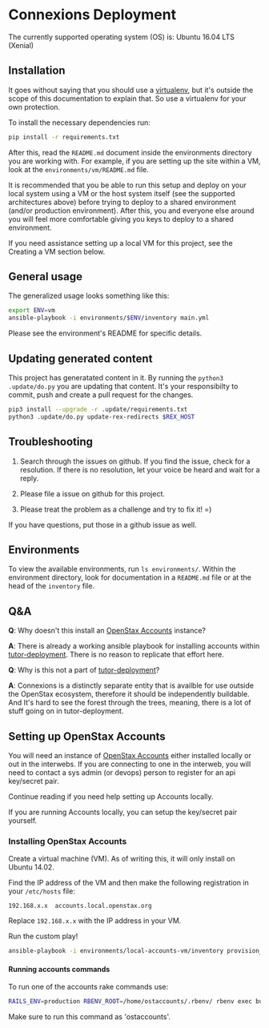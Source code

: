 # Connexions Deployment

The currently supported operating system (OS) is: Ubuntu 16.04 LTS (Xenial)


## Installation

It goes without saying that you should use a [virtualenv](https://virtualenv.readthedocs.org/en/latest/), but it's outside the scope of this documentation to explain that. So use a virtualenv for your own protection.

To install the necessary dependencies run:

```sh
pip install -r requirements.txt
```

After this, read the ``README.md`` document inside the environments directory you are working with. For example, if you are setting up the site within a VM, look at the ``environments/vm/README.md`` file.

It is recommended that you be able to run this setup and deploy on your local system using a VM or the host system itself (see the supported architectures above) before trying to deploy to a shared environment (and/or production environment). After this, you and everyone else around you will feel more comfortable giving you keys to deploy to a shared environment.

If you need assistance setting up a local VM for this project, see the Creating a VM section below.

## General usage

The generalized usage looks something like this:

```sh
export ENV=vm
ansible-playbook -i environments/$ENV/inventory main.yml
```

Please see the environment's README for specific details.

## Updating generated content

This project has generatated content in it. By running the `python3 .update/do.py` you are updating that content. It's your responsibilty to commit, push and create a pull request for the changes.

```sh
pip3 install --upgrade -r .update/requirements.txt
python3 .update/do.py update-rex-redirects $REX_HOST
```

## Troubleshooting

1. Search through the issues on github. If you find the issue, check for a resolution. If there is no resolution, let your voice be heard and wait for a reply.

2. Please file a issue on github for this project.

3. Please treat the problem as a challenge and try to fix it! =)

If you have questions, put those in a github issue as well.

## Environments

To view the available environments, run ``ls environments/``. Within the environment directory, look for documentation in a ``README.md`` file or at the head of the ``inventory`` file.

## Q&A

**Q**: Why doesn't this install an [OpenStax Accounts](https://github.com/openstax/accounts) instance?

**A**: There is already a working ansible playbook for installing accounts within [tutor-deployment](https://github.com/openstax/tutor-deployment). There is no reason to replicate that effort here.


**Q**: Why is this not a part of [tutor-deployment](https://github.com/openstax/tutor-deployment)?

**A**: Connexions is a distinctly separate entity that is availble for use outside the OpenStax ecosystem, therefore it should be independently buildable. And It's hard to see the forest through the trees, meaning, there is a lot of stuff going on in tutor-deployment.






## Setting up OpenStax Accounts

You will need an instance of [OpenStax Accounts](https://github.com/openstax/accounts) either installed locally or out in the interwebs. If you are connecting to one in the interweb, you will need to contact a sys admin (or devops) person to register for an api key/secret pair.

Continue reading if you need help setting up Accounts locally.

If you are running Accounts locally, you can setup the key/secret pair yourself.

### Installing OpenStax Accounts

Create a virtual machine (VM). As of writing this, it will only install on Ubuntu 14.02.

Find the IP address of the VM and then make the following registration in your ``/etc/hosts`` file:

```
192.168.x.x  accounts.local.openstax.org
```

Replace ``192.168.x.x`` with the IP address in your VM.

Run the custom play!

```sh
ansible-playbook -i environments/local-accounts-vm/inventory provision_accounts.yml
```

#### Running accounts commands

To run one of the accounts rake commands use:

```sh
RAILS_ENV=production RBENV_ROOT=/home/ostaccounts/.rbenv/ rbenv exec bundle exec rake
```

Make sure to run this command as 'ostaccounts'.
